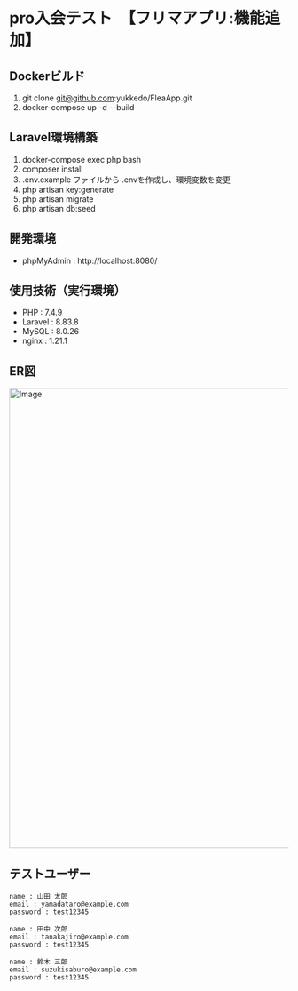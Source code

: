# pro入会テスト　【フリマアプリ:機能追加】

## Dockerビルド
1.  git clone git@github.com:yukkedo/FleaApp.git
2. docker-compose up -d --build

## Laravel環境構築
1. docker-compose exec php bash
2. composer install
3. .env.example ファイルから .envを作成し、環境変数を変更
4. php artisan key:generate
5. php artisan migrate
6. php artisan db:seed

## 開発環境 
* phpMyAdmin : http://localhost:8080/

## 使用技術（実行環境）
* PHP : 7.4.9
* Laravel : 8.83.8
* MySQL : 8.0.26
* nginx : 1.21.1

## ER図
<img width="1286" height="828" alt="Image" src="https://github.com/user-attachments/assets/cdcdccb4-e28c-4c53-b7ad-7ff1725557d0" />

## テストユーザー
    name : 山田 太郎
    email : yamadataro@example.com
    password : test12345

    name : 田中 次郎
    email : tanakajiro@example.com
    password : test12345

    name : 鈴木 三郎
    email : suzukisaburo@example.com
    password : test12345